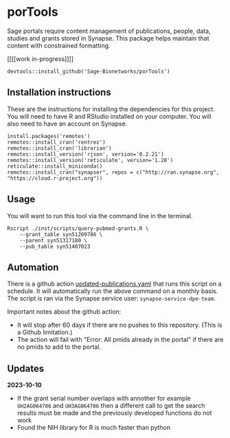 # porTools

Sage portals require content management of publications, people, data, studies and grants stored in Synapse. This package helps maintain that content with constrained formatting.


[[[[work in-progress]]]]

`devtools::install_github('Sage-Bionetworks/porTools')`

## Installation instructions

These are the instructions for installing the dependencies for this project. You will need to have R and RStudio installed on your computer. You will also need to have an account on Synapse.

```
install.packages('remotes')
remotes::install_cran('rentrez')
remotes::install_cran('librarian')
remotes::install_version('rjson', version='0.2.21')
remotes::install_version('reticulate', version='1.28')
reticulate::install_miniconda()
remotes::install_cran("synapser", repos = c("http://ran.synapse.org", "https://cloud.r-project.org"))
```

## Usage
You will want to run this tool via the command line in the terminal.

```
Rscript ./inst/scripts/query-pubmed-grants.R \
    --grant_table syn51209786 \
    --parent syn51317180 \
    --pub_table syn51407023
```

## Automation
There is a github action [updated-publications.yaml](.github/workflows/updated-publications.yaml) that runs this script on a schedule. It will automatically run the above command on a monthly basis.  The script is ran via the Synapse service user: `synapse-service-dpe-team`.

Important notes about the github action:
* It will stop after 60 days if there are no pushes to this repository. (This is a Github limitation.)
* The action will fail with "Error: All pmids already in the portal" if there are no pmids to add to the portal.

## Updates

**2023-10-10**
- If the grant serial number overlaps with annother for example `UH2AG064706` and `UH3AG064706` then a different call to get the search results must be made and the previously developed functions do not work 
- Found the NIH library for R is much faster than python 
